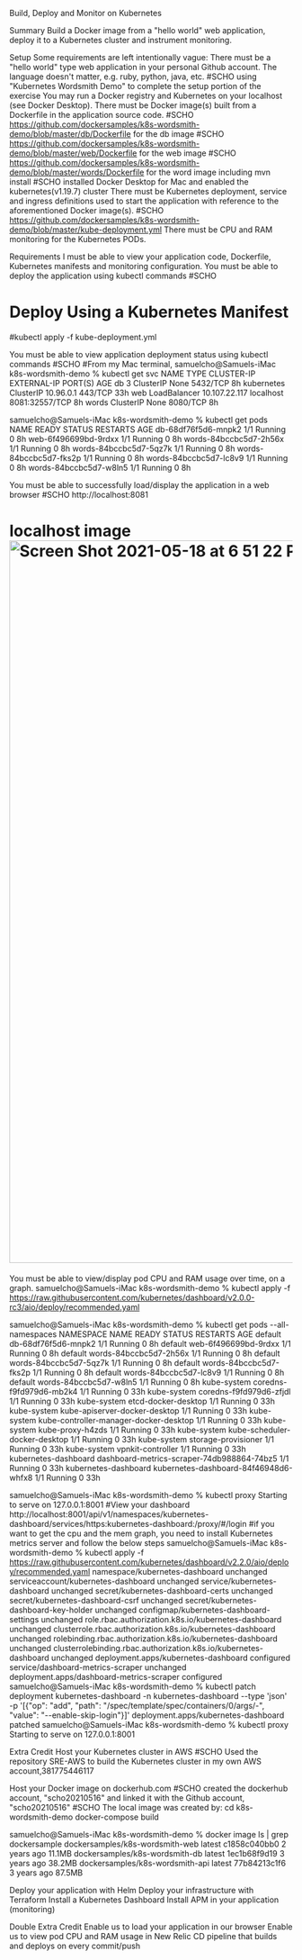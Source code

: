 Build, Deploy and Monitor on Kubernetes

Summary
Build a Docker image from a "hello world" web application, deploy it to a Kubernetes cluster and instrument monitoring.

Setup
Some requirements are left intentionally vague:
There must be a "hello world" type web application in your personal Github account. The language doesn't matter, e.g. ruby, python, java, etc. 
#SCHO using "Kubernetes Wordsmith Demo" to complete the setup portion of the exercise
You may run a Docker registry and Kubernetes on your localhost (see Docker Desktop).
There must be Docker image(s) built from a Dockerfile in the application source code.
#SCHO https://github.com/dockersamples/k8s-wordsmith-demo/blob/master/db/Dockerfile for the db image
#SCHO https://github.com/dockersamples/k8s-wordsmith-demo/blob/master/web/Dockerfile for the web image
#SCHO https://github.com/dockersamples/k8s-wordsmith-demo/blob/master/words/Dockerfile for the word image including mvn install
#SCHO installed Docker Desktop for Mac and enabled the kubernetes(v1.19.7) cluster 
There must be Kubernetes deployment, service and ingress definitions used to start the application with reference to the aforementioned Docker image(s).
#SCHO https://github.com/dockersamples/k8s-wordsmith-demo/blob/master/kube-deployment.yml
There must be CPU and RAM monitoring for the Kubernetes PODs.

Requirements
I must be able to view your application code, Dockerfile, Kubernetes manifests and monitoring configuration.
You must be able to deploy the application using kubectl commands
#SCHO
# Deploy Using a Kubernetes Manifest
#kubectl apply -f kube-deployment.yml 

You must be able to view application deployment status using kubectl commands
#SCHO 
#From my Mac terminal, samuelcho@Samuels-iMac k8s-wordsmith-demo %  kubectl get svc 
NAME         TYPE           CLUSTER-IP      EXTERNAL-IP   PORT(S)          AGE
db    3       ClusterIP      None            <none>        5432/TCP         8h
kubernetes   ClusterIP      10.96.0.1       <none>        443/TCP          33h
web          LoadBalancer   10.107.22.117   localhost     8081:32557/TCP   8h
words        ClusterIP      None            <none>        8080/TCP         8h
 
samuelcho@Samuels-iMac k8s-wordsmith-demo % kubectl get pods
NAME                     READY   STATUS    RESTARTS   AGE
db-68df76f5d6-mnpk2      1/1     Running   0          8h
web-6f496699bd-9rdxx     1/1     Running   0          8h
words-84bccbc5d7-2h56x   1/1     Running   0          8h
words-84bccbc5d7-5qz7k   1/1     Running   0          8h
words-84bccbc5d7-fks2p   1/1     Running   0          8h
words-84bccbc5d7-lc8v9   1/1     Running   0          8h
words-84bccbc5d7-w8ln5   1/1     Running   0          8h
 
You must be able to successfully load/display the application in a web browser
#SCHO http://localhost:8081
# localhost image <img width="1284" alt="Screen Shot 2021-05-18 at 6 51 22 PM" src="https://user-images.githubusercontent.com/84278162/118733331-15365c80-b80a-11eb-8a8c-89907ae9039c.png">

You must be able to view/display pod CPU and RAM usage over time, on a graph.
samuelcho@Samuels-iMac k8s-wordsmith-demo % kubectl apply -f https://raw.githubusercontent.com/kubernetes/dashboard/v2.0.0-rc3/aio/deploy/recommended.yaml

samuelcho@Samuels-iMac k8s-wordsmith-demo % kubectl get pods --all-namespaces
NAMESPACE              NAME                                         READY   STATUS    RESTARTS   AGE
default                db-68df76f5d6-mnpk2                          1/1     Running   0          8h
default                web-6f496699bd-9rdxx                         1/1     Running   0          8h
default                words-84bccbc5d7-2h56x                       1/1     Running   0          8h
default                words-84bccbc5d7-5qz7k                       1/1     Running   0          8h
default                words-84bccbc5d7-fks2p                       1/1     Running   0          8h
default                words-84bccbc5d7-lc8v9                       1/1     Running   0          8h
default                words-84bccbc5d7-w8ln5                       1/1     Running   0          8h
kube-system            coredns-f9fd979d6-mb2k4                      1/1     Running   0          33h
kube-system            coredns-f9fd979d6-zfjdl                      1/1     Running   0          33h
kube-system            etcd-docker-desktop                          1/1     Running   0          33h
kube-system            kube-apiserver-docker-desktop                1/1     Running   0          33h
kube-system            kube-controller-manager-docker-desktop       1/1     Running   0          33h
kube-system            kube-proxy-h4zds                             1/1     Running   0          33h
kube-system            kube-scheduler-docker-desktop                1/1     Running   0          33h
kube-system            storage-provisioner                          1/1     Running   0          33h
kube-system            vpnkit-controller                            1/1     Running   0          33h
kubernetes-dashboard   dashboard-metrics-scraper-74db988864-74bz5   1/1     Running   0          33h
kubernetes-dashboard   kubernetes-dashboard-84f46948d6-whfx8        1/1     Running   0          33h

samuelcho@Samuels-iMac k8s-wordsmith-demo % kubectl proxy
Starting to serve on 127.0.0.1:8001
#View your dashboard http://localhost:8001/api/v1/namespaces/kubernetes-dashboard/services/https:kubernetes-dashboard:/proxy/#/login
#if you want to get the cpu and the mem graph, you need to install Kubernetes metrics server and follow the below steps
samuelcho@Samuels-iMac k8s-wordsmith-demo % kubectl apply -f https://raw.githubusercontent.com/kubernetes/dashboard/v2.2.0/aio/deploy/recommended.yaml
namespace/kubernetes-dashboard unchanged
serviceaccount/kubernetes-dashboard unchanged
service/kubernetes-dashboard unchanged
secret/kubernetes-dashboard-certs unchanged
secret/kubernetes-dashboard-csrf unchanged
secret/kubernetes-dashboard-key-holder unchanged
configmap/kubernetes-dashboard-settings unchanged
role.rbac.authorization.k8s.io/kubernetes-dashboard unchanged
clusterrole.rbac.authorization.k8s.io/kubernetes-dashboard unchanged
rolebinding.rbac.authorization.k8s.io/kubernetes-dashboard unchanged
clusterrolebinding.rbac.authorization.k8s.io/kubernetes-dashboard unchanged
deployment.apps/kubernetes-dashboard configured
service/dashboard-metrics-scraper unchanged
deployment.apps/dashboard-metrics-scraper configured
samuelcho@Samuels-iMac k8s-wordsmith-demo % kubectl patch deployment kubernetes-dashboard -n kubernetes-dashboard --type 'json' -p '[{"op": "add", "path": "/spec/template/spec/containers/0/args/-", "value": "--enable-skip-login"}]'
deployment.apps/kubernetes-dashboard patched
samuelcho@Samuels-iMac k8s-wordsmith-demo % kubectl proxy
Starting to serve on 127.0.0.1:8001


Extra Credit
Host your Kubernetes cluster in AWS
#SCHO Used the repository SRE-AWS to build the Kubernetes cluster in my own AWS account,381775446117 

Host your Docker image on dockerhub.com
#SCHO created the dockerhub account, "scho20210516" and linked it with the Github account, "scho20210516"
#SCHO The local image was created by:
cd k8s-wordsmith-demo
docker-compose build

samuelcho@Samuels-iMac k8s-wordsmith-demo % docker image ls | grep dockersample
dockersamples/k8s-wordsmith-web      latest                                                  c1858c040bb0   2 years ago     11.1MB
dockersamples/k8s-wordsmith-db       latest                                                  1ec1b68f9d19   3 years ago     38.2MB
dockersamples/k8s-wordsmith-api      latest                                                  77b84213c1f6   3 years ago     87.5MB





Deploy your application with Helm
Deploy your infrastructure with Terraform
Install a Kubernetes Dashboard
Install APM in your application (monitoring)


Double Extra Credit
Enable us to load your application in our browser
Enable us to view pod CPU and RAM usage in New Relic
CD pipeline that builds and deploys on every commit/push




